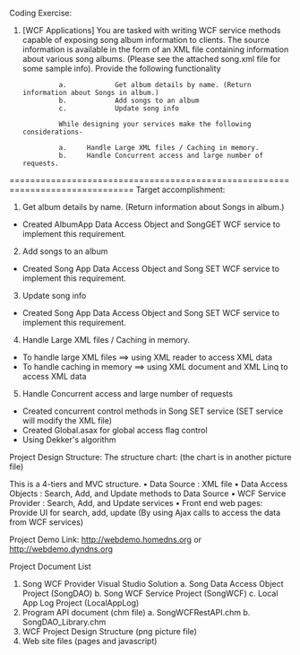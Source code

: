Coding Exercise:
1. [WCF Applications] You are tasked with writing WCF service methods capable of exposing song album information to clients. The source information is available in the form of an XML file containing information about various song albums. (Please see the attached song.xml file for some sample info). Provide the following functionality

                a.            Get album details by name. (Return information about Songs in album.)
                b.            Add songs to an album
                c.            Update song info

                While designing your services make the following considerations-

                a.     Handle Large XML files / Caching in memory.
                b.     Handle Concurrent access and large number of requests.
==============================================================================
Target accomplishment:
1.	Get album details by name. (Return information about Songs in album.)
- Created AlbumApp Data Access Object and SongGET WCF service to implement this requirement.
2.	Add songs to an album
- Created Song App Data Access Object and Song SET WCF service to implement this requirement.
3.	Update song info
- Created Song App Data Access Object and Song SET WCF service to implement this requirement.
4.	Handle Large XML files / Caching in memory.
- To handle large XML files ==> using XML reader to access XML data
- To handle caching in memory ==> using XML document and XML Linq to access XML data
5.	Handle Concurrent access and large number of requests
- Created concurrent control methods in Song SET service (SET service will modify the XML file) 
- Created Global.asax for global access flag control
- Using Dekker's algorithm


Project Design Structure:
The structure chart: (the chart is in another picture file)
 
This is a 4-tiers and MVC structure.
•	Data Source : XML file 
•	Data Access Objects : Search, Add, and Update methods to Data Source
•	WCF Service Provider : Search, Add, and Update services
•	Front end web pages: Provide UI for search, add, update (By using Ajax calls to access the data from WCF services)


Project Demo Link:
http://webdemo.homedns.org or http://webdemo.dyndns.org

Project Document List
1.	Song WCF Provider Visual Studio Solution
a.	Song Data Access Object Project (SongDAO)
b.	Song WCF Service Project (SongWCF)
c.	Local App Log Project (LocalAppLog)
2.	Program API document (chm file)
a.	SongWCFRestAPI.chm
b.	SongDAO_Library.chm
3.	WCF Project Design Structure (png picture file)
4.	Web site files (pages and javascript)





